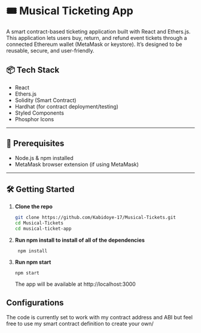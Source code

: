 # 🎟️ Musical Ticketing App

A smart contract-based ticketing application built with React and Ethers.js. This application lets users buy, return, and refund event tickets through a connected Ethereum wallet (MetaMask or keystore). It’s designed to be reusable, secure, and user-friendly.



## 📦 Tech Stack

- React  
- Ethers.js  
- Solidity (Smart Contract)  
- Hardhat (for contract deployment/testing)  
- Styled Components  
- Phosphor Icons

---

## 🔧 Prerequisites

- Node.js & npm installed  
- MetaMask browser extension (if using MetaMask)

---

## 🛠️ Getting Started

1. **Clone the repo**  
   ```bash
   git clone https://github.com/Kabidoye-17/Musical-Tickets.git
   cd Musical-Tickets
   cd musical-ticket-app
2. **Run npm install to install of all of the dependencies**
	```
	 npm install
	 ```
3. **Run npm start**
	```
	npm start
	```
	The app will be available at http://localhost:3000

## Configurations
The code is currently set to work with my contract address and ABI but feel free to use my smart contract definition to create your own/

